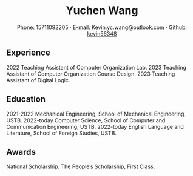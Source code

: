  <center>
     <h1>Yuchen Wang</h1>
     <div>
         <span>
             Phone:
             15711092205
         </span>
         ·
         <span>
             E-mail:
             Kevin.yc.wang@outlook.com
         </span>
         ·
         <span>
             Github:
             <a href="https://github.com/kevin56348">kevin56348</a>
         </span>
     </div>
 </center>

## Experience 

2022 Teaching Assistant of Computer Organization Lab.
2023 Teaching Assistant of Computer Organization Course Design.
2023 Teaching Assistant of Digital Logic.



## Education

2021-2022 Mechanical Engineering, School of Mechanical Engineering, USTB.
2022-today Computer Science, School of Computer and Communication Engineering, USTB.
2022-today English Language and Literature, School of Foreign Studies, USTB. 

## Awards

National Scholarship.
The People’s Scholarship, First Class.